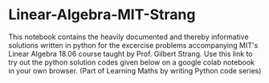 # Linear-Algebra-MIT-Strang
This notebook contains the heavily documented and thereby informative solutions written in python for the excercise problems accompanying MIT's Linear Algebra 18.06 course taught by Prof. Gilbert Strang. Use this link to try out the python solution codes given below on a google colab notebook in your own browser.
(Part of Learning Maths by writing Python code series)
